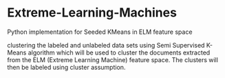 # Extreme-Learning-Machines
Python implementation for Seeded KMeans in ELM feature space

clustering the labeled and unlabeled data sets using Semi Supervised 
K-Means algorithm which will be used to cluster the documents extracted 
from the ELM (Extreme Learning Machine) feature space. 
The clusters will then be labeled using cluster assumption.
